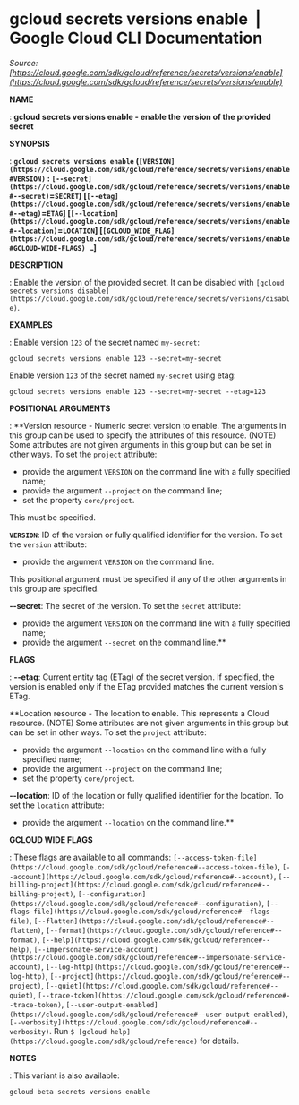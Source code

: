 # gcloud secrets versions enable  |  Google Cloud CLI Documentation

*Source: [https://cloud.google.com/sdk/gcloud/reference/secrets/versions/enable](https://cloud.google.com/sdk/gcloud/reference/secrets/versions/enable)*

**NAME**

: **gcloud secrets versions enable - enable the version of the provided secret**

**SYNOPSIS**

: **`gcloud secrets versions enable` (`[VERSION](https://cloud.google.com/sdk/gcloud/reference/secrets/versions/enable#VERSION)` : `[--secret](https://cloud.google.com/sdk/gcloud/reference/secrets/versions/enable#--secret)`=`SECRET`) [`[--etag](https://cloud.google.com/sdk/gcloud/reference/secrets/versions/enable#--etag)`=`ETAG`] [`[--location](https://cloud.google.com/sdk/gcloud/reference/secrets/versions/enable#--location)`=`LOCATION`] [`[GCLOUD_WIDE_FLAG](https://cloud.google.com/sdk/gcloud/reference/secrets/versions/enable#GCLOUD-WIDE-FLAGS) …`]**

**DESCRIPTION**

: Enable the version of the provided secret. It can be disabled with `[gcloud secrets versions
disable](https://cloud.google.com/sdk/gcloud/reference/secrets/versions/disable)`.

**EXAMPLES**

: Enable version `123` of the secret named `my-secret`:

```
gcloud secrets versions enable 123 --secret=my-secret
```

Enable version `123` of the secret named `my-secret` using
etag:

```
gcloud secrets versions enable 123 --secret=my-secret --etag=123
```

**POSITIONAL ARGUMENTS**

: **Version resource - Numeric secret version to enable. The arguments in this group
can be used to specify the attributes of this resource. (NOTE) Some attributes
are not given arguments in this group but can be set in other ways.
To set the `project` attribute:

- provide the argument `VERSION` on the command line with a fully
specified name;
- provide the argument `--project` on the command line;
- set the property `core/project`.

This must be specified.

**`VERSION`**:
ID of the version or fully qualified identifier for the version.
To set the `version` attribute:

- provide the argument `VERSION` on the command line.

This positional argument must be specified if any of the other arguments in this
group are specified.

**--secret**:
The secret of the version.
To set the `secret` attribute:

- provide the argument `VERSION` on the command line with a fully
specified name;
- provide the argument `--secret` on the command line.**

**FLAGS**

: **--etag**:
Current entity tag (ETag) of the secret version. If specified, the version is
enabled only if the ETag provided matches the current version's ETag.

**Location resource - The location to enable. This represents a Cloud resource.
(NOTE) Some attributes are not given arguments in this group but can be set in
other ways.
To set the `project` attribute:

- provide the argument `--location` on the command line with a fully
specified name;
- provide the argument `--project` on the command line;
- set the property `core/project`.

**--location**:
ID of the location or fully qualified identifier for the location.
To set the `location` attribute:

- provide the argument `--location` on the command line.**

**GCLOUD WIDE FLAGS**

: These flags are available to all commands: `[--access-token-file](https://cloud.google.com/sdk/gcloud/reference#--access-token-file)`,
`[--account](https://cloud.google.com/sdk/gcloud/reference#--account)`, `[--billing-project](https://cloud.google.com/sdk/gcloud/reference#--billing-project)`,
`[--configuration](https://cloud.google.com/sdk/gcloud/reference#--configuration)`,
`[--flags-file](https://cloud.google.com/sdk/gcloud/reference#--flags-file)`,
`[--flatten](https://cloud.google.com/sdk/gcloud/reference#--flatten)`, `[--format](https://cloud.google.com/sdk/gcloud/reference#--format)`, `[--help](https://cloud.google.com/sdk/gcloud/reference#--help)`, `[--impersonate-service-account](https://cloud.google.com/sdk/gcloud/reference#--impersonate-service-account)`,
`[--log-http](https://cloud.google.com/sdk/gcloud/reference#--log-http)`,
`[--project](https://cloud.google.com/sdk/gcloud/reference#--project)`, `[--quiet](https://cloud.google.com/sdk/gcloud/reference#--quiet)`, `[--trace-token](https://cloud.google.com/sdk/gcloud/reference#--trace-token)`, `[--user-output-enabled](https://cloud.google.com/sdk/gcloud/reference#--user-output-enabled)`,
`[--verbosity](https://cloud.google.com/sdk/gcloud/reference#--verbosity)`.
Run `$ [gcloud help](https://cloud.google.com/sdk/gcloud/reference)` for details.

**NOTES**

: This variant is also available:

```
gcloud beta secrets versions enable
```
